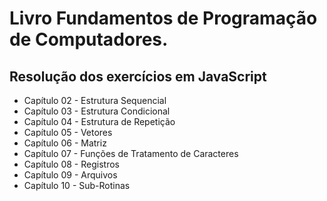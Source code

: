 # Livro Fundamentos de Programação de Computadores.

## Resolução dos exercícios em JavaScript

* Capítulo 02 - Estrutura Sequencial
* Capítulo 03 - Estrutura Condicional
* Capítulo 04 - Estrutura de Repetição
* Capítulo 05 - Vetores
* Capítulo 06 - Matriz
* Capítulo 07 - Funções de Tratamento de Caracteres
* Capítulo 08 - Registros
* Capítulo 09 - Arquivos
* Capítulo 10 - Sub-Rotinas
